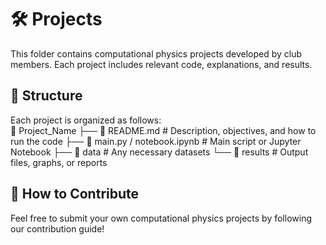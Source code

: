 # 🛠 Projects  

This folder contains computational physics projects developed by club members. Each project includes relevant code, explanations, and results.  

## 📂 Structure  
Each project is organized as follows:  
📁 Project_Name
├── 📄 README.md # Description, objectives, and how to run the code
├── 📄 main.py / notebook.ipynb # Main script or Jupyter Notebook
├── 📁 data # Any necessary datasets
└── 📁 results # Output files, graphs, or reports

## 🚀 How to Contribute  
Feel free to submit your own computational physics projects by following our contribution guide!
